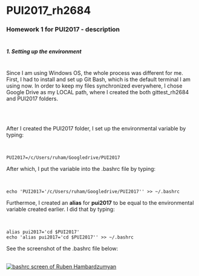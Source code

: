 # PUI2017_rh2684

### Homework 1 for PUI2017 - description<br /><br />

##### 1. Setting up the environment<br /><br />

<p>Since I am using Windows OS, the whole process was different for me. First, I had to install and set up Git Bash, which is the default terminal I am using now. In order to keep my files synchronized everywhere, I chose Google Drive as my LOCAL path, where I created the both gittest_rh2684 and PUI2017 folders.</p><br /><br />

<p>After I created the PUI2017 folder, I set up the environmental variable by typing:</p><br />

	PUI2017=/c/Users/ruham/Googledrive/PUI2017
	
<p>After which, I put the variable into the .bashrc file by typing:</p><br />

	echo 'PUI2017='/c/Users/ruham/Googledrive/PUI2017'' >> ~/.bashrc

<p>Furthermoe, I created an <b>alias</b> for <b>pui2017</b> to be equal to the environmental variable created earlier. I did that by typing:</p><br />

	alias pui2017='cd $PUI2017'
	echo 'alias pui2017='cd $PUI2017'' >> ~/.bashrc
	
<p>See the screenshot of the .bashrc file below:</p><br />
<a href="/ruham/Googledrive/PUI2017/HW1/bashrc.png" target="_blank"><img src="/ruham/Googledrive/PUI2017/HW1/bashrc.png" alt="bashrc screen of Ruben Hambardzumyan" style="max-width:100%;"></a><br />




